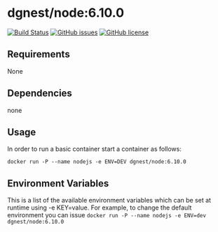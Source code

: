 # dgnest/node:6.10.0

[![Build Status](https://travis-ci.org/dgnest/docker-node.svg)](https://travis-ci.org/dgnest/docker-node)
[![GitHub issues](https://img.shields.io/github/issues/dgnest/docker-node.svg)](https://github.com/dgnest/docker-node/issues)
[![GitHub license](https://img.shields.io/github/license/mashape/apistatus.svg?style=flat-square)](LICENSE)

Requirements
------------

None

## Dependencies

none

## Usage

In order to run a basic container start a container as follows:

`docker run -P --name nodejs -e ENV=DEV dgnest/node:6.10.0`

## Environment Variables

This is a list of the available environment variables which can be set at runtime using -e KEY=value.
For example, to change the default environment you can issue
`docker run -P --name nodejs -e ENV=dev dgnest/node:6.10.0`
